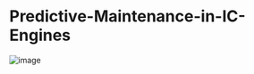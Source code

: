# Predictive-Maintenance-in-IC-Engines
![image](https://github.com/akriti44/Predictive-Maintenance-in-IC-Engines/assets/92203588/5e4c0c3e-b8f4-4d53-9b59-3c40482ed992)
